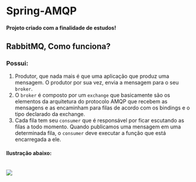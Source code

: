# Spring-AMQP
#### Projeto criado com a finalidade de estudos!

## RabbitMQ, Como funciona?
### Possui:
1. Produtor, que nada mais é que uma aplicação que produz uma mensagem. O produtor por sua vez, envia a mensagem para o seu `broker`.
2. O `broker` é composto por um `exchange` que basicamente são os elementos da arquitetura do protocolo AMQP que recebem as mensagens e as encaminham para filas de acordo com os bindings e o tipo declarado da exchange.
3. Cada fila tem seu `consumer` que é responsável por ficar escutando as filas a todo momento. Quando publicamos uma mensagem em uma determinada fila, o `consumer` deve executar a função que está encarregada a ele.

#### Ilustração abaixo:
<br>
<img src="https://github.com/muriloalvesdev/Spring-AMQP/tree/master/src/main/resources/rabbitmq/geral.png"/>
<br>

